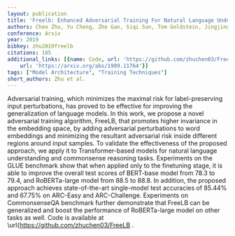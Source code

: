 ```yaml
---
layout: publication
title: 'Freelb: Enhanced Adversarial Training For Natural Language Understanding'
authors: Chen Zhu, Yu Cheng, Zhe Gan, Siqi Sun, Tom Goldstein, Jingjing Liu
conference: Arxiv
year: 2019
bibkey: zhu2019freelb
citations: 185
additional_links: [{name: Code, url: 'https://github.com/zhuchen03/FreeLB'}, {name: Paper,
    url: 'https://arxiv.org/abs/1909.11764'}]
tags: ["Model Architecture", "Training Techniques"]
short_authors: Zhu et al.
---
```

Adversarial training, which minimizes the maximal risk for label-preserving
input perturbations, has proved to be effective for improving the
generalization of language models. In this work, we propose a novel adversarial
training algorithm, FreeLB, that promotes higher invariance in the embedding
space, by adding adversarial perturbations to word embeddings and minimizing
the resultant adversarial risk inside different regions around input samples.
To validate the effectiveness of the proposed approach, we apply it to
Transformer-based models for natural language understanding and commonsense
reasoning tasks. Experiments on the GLUE benchmark show that when applied only
to the finetuning stage, it is able to improve the overall test scores of
BERT-base model from 78.3 to 79.4, and RoBERTa-large model from 88.5 to 88.8.
In addition, the proposed approach achieves state-of-the-art single-model test
accuracies of 85.44% and 67.75% on ARC-Easy and ARC-Challenge. Experiments on
CommonsenseQA benchmark further demonstrate that FreeLB can be generalized and
boost the performance of RoBERTa-large model on other tasks as well. Code is
available at \url\{https://github.com/zhuchen03/FreeLB .